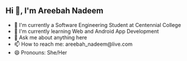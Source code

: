 ## Hi 👋, I'm Areebah Nadeem</h2> 
<ul>
   <li>🔭 I'm currently a Software Engineering Student at Centennial College</li>
   <li>🌱 I'm currently learning Web and Android App Development</li>
   <li>💬 Ask me about anything here</li>
   <li>📫 How to reach me: areebah_nadeem@live.com</li>
   <li>😄 Pronouns: She/Her</li>
</ul>
